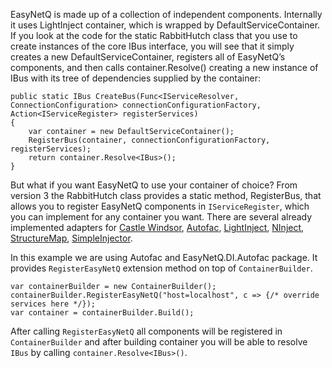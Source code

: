 EasyNetQ is made up of a collection of independent components. Internally it uses LightInject container, which is wrapped by DefaultServiceContainer. If you look at the code for the static RabbitHutch class that you use to create instances of the core IBus interface, you will see that it simply creates a new DefaultServiceContainer, registers all of EasyNetQ’s components, and then calls container.Resolve<IBus>() creating a new instance of IBus with its tree of dependencies supplied by the container:

```
public static IBus CreateBus(Func<IServiceResolver, ConnectionConfiguration> connectionConfigurationFactory, Action<IServiceRegister> registerServices)
{
    var container = new DefaultServiceContainer();
    RegisterBus(container, connectionConfigurationFactory, registerServices);
    return container.Resolve<IBus>();
}
```

But what if you want EasyNetQ to use your container of choice? From version 3 the RabbitHutch class provides a static method, RegisterBus, that allows you to register EasyNetQ components in `IServiceRegister`,  which you can implement for any container you want. There are several already implemented adapters for [Castle Windsor](https://www.nuget.org/packages/EasyNetQ.DI.Windsor), [Autofac](https://www.nuget.org/packages/EasyNetQ.DI.Autofac), [LightInject](https://www.nuget.org/packages/EasyNetQ.DI.LightInject), [NInject](https://www.nuget.org/packages/EasyNetQ.DI.NInject), [StructureMap](https://www.nuget.org/packages/EasyNetQ.DI.StructureMap), [SimpleInjector](https://www.nuget.org/packages/EasyNetQ.DI.SimpleInjector).

In this example we are using Autofac and EasyNetQ.DI.Autofac package. It provides `RegisterEasyNetQ` extension method on top of `ContainerBuilder`.  

```
var containerBuilder = new ContainerBuilder();
containerBuilder.RegisterEasyNetQ("host=localhost", c => {/* override services here */});
var container = containerBuilder.Build();
```

After calling `RegisterEasyNetQ` all components will be registered in `ContainerBuilder` and after building container you will be able to resolve `IBus` by calling `container.Resolve<IBus>()`.